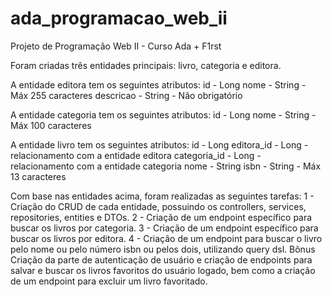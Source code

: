 # ada_programacao_web_ii
Projeto de Programação Web II - Curso Ada + F1rst

Foram criadas três entidades principais: livro, categoria e editora. 

A entidade editora tem os seguintes atributos:
id - Long
nome - String - Máx 255 caracteres
descricao - String - Não obrigatório

A entidade categoria tem os seguintes atributos:
id - Long
nome - String - Máx 100 caracteres

A entidade livro tem os seguintes atributos:
id - Long
editora_id - Long - relacionamento com a entidade editora
categoria_id - Long - relacionamento com a entidade categoria
nome - String
isbn - String - Máx 13 caracteres

Com base nas entidades acima, foram realizadas as seguintes tarefas:
1 - Criação do CRUD de cada entidade, possuindo os controllers, services, repositories, entities e DTOs.
2 - Criação de um endpoint específico para buscar os livros por categoria.
3 - Criação de um endpoint específico para buscar os livros por editora.
4 - Criação de um endpoint para buscar o livro pelo nome ou pelo número isbn ou pelos dois, utilizando query dsl.
Bônus
Criação da parte de autenticação de usuário e criação de endpoints para salvar e buscar os livros favoritos do usuário logado, bem como a criação de um endpoint para excluir um livro favoritado.
